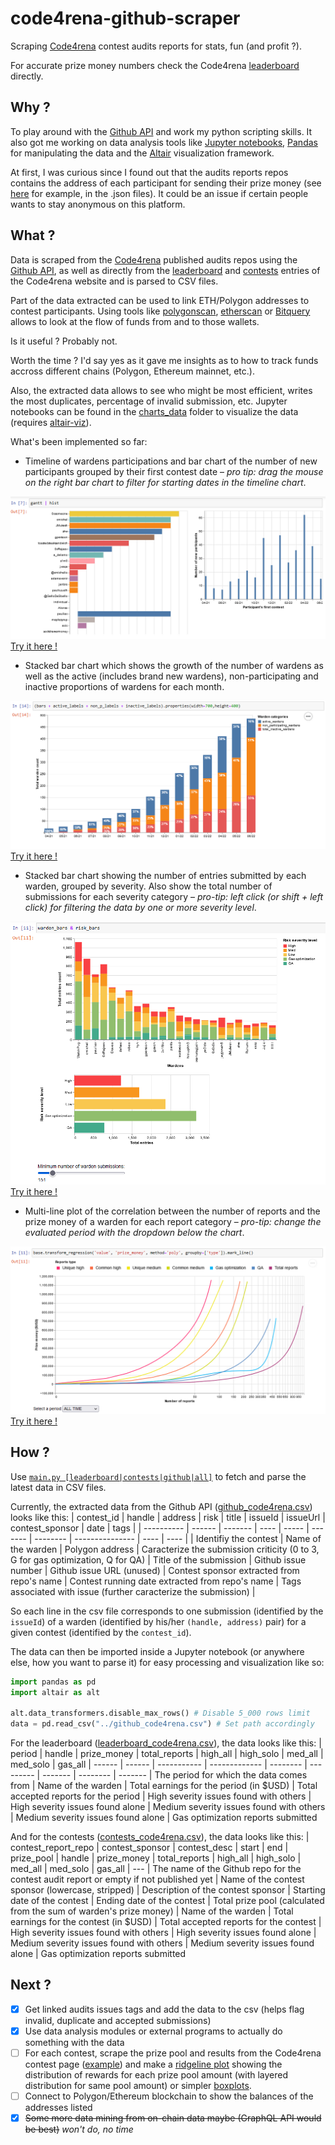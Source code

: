 # code4rena-github-scraper
Scraping [Code4rena](https://www.code4rena.com) contest audits reports for stats, fun (and profit ?).

For accurate prize money numbers check the Code4rena [leaderboard](https://code4rena.com/leaderboard) directly.

## Why ?

To play around with the [Github API](https://docs.github.com/en/rest) and work my python scripting skills. It also got me working on data analysis tools like [Jupyter notebooks](https://jupyter.org/), [Pandas](https://pandas.pydata.org/docs/index.html) for manipulating the data and the [Altair](https://altair-viz.github.io/index.html) visualization framework.

At first, I was curious since I found out that the audits reports repos contains the address of each participant for sending their prize money (see [here](https://github.com/code-423n4/2021-05-nftx-findings/tree/main/data) for example, in the .json files). It could be an issue if certain people wants to stay anonymous on this platform.

## What ?

Data is scraped from the [Code4rena](https://www.code4rena.com) published audits repos using the [Github API](https://docs.github.com/en/rest), as well as directly from the [leaderboard](https://code4rena.com/leaderboard) and [contests](https://code4rena.com/contests/) entries of the Code4rena website and is parsed to CSV files.

Part of the data extracted can be used to link ETH/Polygon addresses to contest participants. Using tools like [polygonscan](https://polygonscan.com), [etherscan](https://etherscan.io) or [Bitquery](https://explorer.bitquery.io/) allows to look at the flow of funds from and to those wallets.

Is it useful ? Probably not.

Worth the time ? I'd say yes as it gave me insights as to how to track funds accross different chains (Polygon, Ethereum mainnet, etc.).

Also, the extracted data allows to see who might be most efficient, writes the most duplicates, percentage of invalid submission, etc. Jupyter notebooks can be found in the [charts_data](charts_data/) folder to visualize the data (requires [altair-viz](https://altair-viz.github.io/getting_started/installation.html)).

What's been implemented so far:

- Timeline of wardens participations and bar chart of the number of new participants grouped by their first contest date – *pro tip: drag the mouse on the right bar chart to filter for starting dates in the timeline chart*.

![Participant's longevity](charts_data/preview_participants_longevity.png)
[Try it here !](https://nbviewer.org/github/Krow10/code4rena-github-scraper/blob/master/charts_data/participants_longevity.ipynb)
- Stacked bar chart which shows the growth of the number of wardens as well as the active (includes brand new wardens), non-participating and inactive proportions of wardens for each month.

![Participant growth](charts_data/preview_participants_growth.png)
[Try it here !](https://nbviewer.org/github/Krow10/code4rena-github-scraper/blob/master/charts_data/participants_growth.ipynb)
- Stacked bar chart showing the number of entries submitted by each warden, grouped by severity. Also show the total number of submissions for each severity category – *pro-tip: left click (or shift + left click) for filtering the data by one or more severity level*.

![Participant entries by severity](charts_data/preview_participants_by_report_severity.png)
<br/>[Try it here !](https://nbviewer.org/github/Krow10/code4rena-github-scraper/blob/master/charts_data/participants_by_report_severity.ipynb)
- Multi-line plot of the correlation between the number of reports and the prize money of a warden for each report category – *pro-tip: change the evaluated period with the dropdown below the chart*.

![preview_severity_revenue](charts_data/preview_severity_revenue.png)
[Try it here !](https://nbviewer.org/github/Krow10/code4rena-github-scraper/blob/master/charts_data/severity_revenue.ipynb)

## How ?

Use [`main.py [leaderboard|contests|github|all]`](main.py) to fetch and parse the latest data in CSV files.

Currently, the extracted data from the Github API ([github_code4rena.csv](github_code4rena.csv)) looks like this:
| contest_id | handle | address | risk | title | issueId | issueUrl | contest_sponsor | date | tags |
| ---------- | ------ | ------- | ---- | ----- | ------- | -------- | --------------- | ---- | ---- |
| Identifiy the contest | Name of the warden | Polygon address | Caracterize the submission criticity (0 to 3, G for gas optimization, Q for QA) | Title of the submission | Github issue number | Github issue URL (unused) | Contest sponsor extracted from repo's name | Contest running date extracted from repo's name | Tags associated with issue (further caracterize the submission) |

So each line in the csv file corresponds to one submission (identified by the `issueId`) of a warden (identified by his/her `(handle, address)` pair) for a given contest (identified by the `contest_id`).

The data can then be imported inside a Jupyter notebook (or anywhere else, how you want to parse it) for easy processing and visualization like so:
```python
import pandas as pd
import altair as alt

alt.data_transformers.disable_max_rows() # Disable 5_000 rows limit
data = pd.read_csv("../github_code4rena.csv") # Set path accordingly
```

For the leaderboard ([leaderboard_code4rena.csv](leaderboard_code4rena.csv)), the data looks like this:
| period | handle | prize_money | total_reports | high_all | high_solo | med_all | med_solo | gas_all
| ------ | ------ | ----------- | ------------- | -------- | --------- | ------- | -------- | -------
| The period for which the data comes from | Name of the warden | Total earnings for the period (in $USD) | Total accepted reports for the period | High severity issues found with others | High severity issues found alone | Medium severity issues found with others | Medium severity issues found alone | Gas optimization reports submitted

And for the contests ([contests_code4rena.csv](contests_cod4rena.csv)), the data looks like this:
| contest_report_repo | contest_sponsor | contest_desc | start | end | prize_pool | handle | prize_money | total_reports | high_all | high_solo | med_all | med_solo | gas_all
| ---
| The name of the Github repo for the contest audit report or empty if not published yet | Name of the contest sponsor (lowercase, stripped) | Description of the contest sponsor | Starting date of the contest | Ending date of the contest | Total prize pool (calculated from the sum of warden's prize money) | Name of the warden | Total earnings for the contest (in $USD) | Total accepted reports for the contest | High severity issues found with others | High severity issues found alone | Medium severity issues found with others | Medium severity issues found alone | Gas optimization reports submitted

## Next ?

- [x] Get linked audits issues tags and add the data to the csv (helps flag invalid, duplicate and accepted submissions)
- [x] Use data analysis modules or external programs to actually do something with the data
- [ ] For each contest, scrape the prize pool and results from the Code4rena contest page ([example](https://code4rena.com/contests/2021-02-slingshot-finance-contest)) and make a [ridgeline plot](https://altair-viz.github.io/gallery/ridgeline_plot.html) showing the distribution of rewards for each prize pool amount (with layered distribution for same pool amount) or simpler [boxplots](https://altair-viz.github.io/gallery/boxplot.html).
- [ ] Connect to Polygon/Ethereum blockchain to show the balances of the addresses listed
- [x] ~~Some more data mining from on-chain data maybe (GraphQL API would be best)~~ *won't do, no time*

